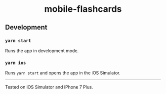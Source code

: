 <h1 align="center">mobile-flashcards</h1>

## Development

### `yarn start`

Runs the app in development mode.

### `yarn ios`

Runs `yarn start` and opens the app in the iOS Simulator.

---

Tested on iOS Simulator and iPhone 7 Plus.